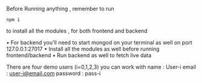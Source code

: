 Before Running anything , remember to run

```
npm i
```
to install all the modules , for both frontend and backend

• For backend you'll need to start mongod on your terminal as well on port 127.0.0.1:27017
• Install all the modules as well before running frontend/backend
• Run backend as well to fetch live data

There are four demo users (i=0,1,2,3) you can work with
name : User-i
email : user-i@email.com
password : pass-i

